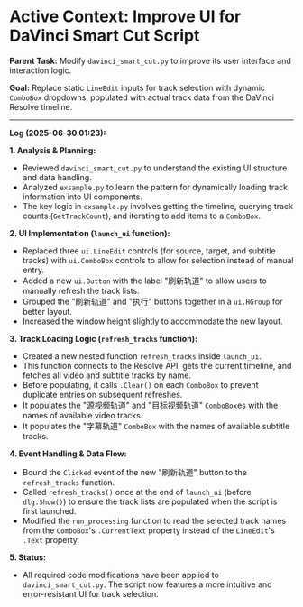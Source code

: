 # Active Context: Improve UI for DaVinci Smart Cut Script

**Parent Task:** Modify `davinci_smart_cut.py` to improve its user interface and interaction logic.

**Goal:** Replace static `LineEdit` inputs for track selection with dynamic `ComboBox` dropdowns, populated with actual track data from the DaVinci Resolve timeline.

---
**Log (2025-06-30 01:23):**

**1. Analysis & Planning:**
*   Reviewed `davinci_smart_cut.py` to understand the existing UI structure and data handling.
*   Analyzed `exsample.py` to learn the pattern for dynamically loading track information into UI components.
*   The key logic in `exsample.py` involves getting the timeline, querying track counts (`GetTrackCount`), and iterating to add items to a `ComboBox`.

**2. UI Implementation (`launch_ui` function):**
*   Replaced three `ui.LineEdit` controls (for source, target, and subtitle tracks) with `ui.ComboBox` controls to allow for selection instead of manual entry.
*   Added a new `ui.Button` with the label "刷新轨道" to allow users to manually refresh the track lists.
*   Grouped the "刷新轨道" and "执行" buttons together in a `ui.HGroup` for better layout.
*   Increased the window height slightly to accommodate the new layout.

**3. Track Loading Logic (`refresh_tracks` function):**
*   Created a new nested function `refresh_tracks` inside `launch_ui`.
*   This function connects to the Resolve API, gets the current timeline, and fetches all video and subtitle tracks by name.
*   Before populating, it calls `.Clear()` on each `ComboBox` to prevent duplicate entries on subsequent refreshes.
*   It populates the "源视频轨道" and "目标视频轨道" `ComboBox`es with the names of available video tracks.
*   It populates the "字幕轨道" `ComboBox` with the names of available subtitle tracks.

**4. Event Handling & Data Flow:**
*   Bound the `Clicked` event of the new "刷新轨道" button to the `refresh_tracks` function.
*   Called `refresh_tracks()` once at the end of `launch_ui` (before `dlg.Show()`) to ensure the track lists are populated when the script is first launched.
*   Modified the `run_processing` function to read the selected track names from the `ComboBox`'s `.CurrentText` property instead of the `LineEdit`'s `.Text` property.

**5. Status:**
*   All required code modifications have been applied to `davinci_smart_cut.py`. The script now features a more intuitive and error-resistant UI for track selection.